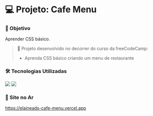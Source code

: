 # :computer: Projeto: Cafe Menu
### :page_with_curl: Objetivo
Aprender CSS básico.

> :pushpin: Projeto desenvolvido no decorrer do curso da freeCodeCamp:
> * Aprenda CSS básico criando um menu de restaurante

### :hammer_and_wrench: Tecnologias Utilizadas
<div>
  <img src="https://img.shields.io/badge/HTML5-E34F26?style=for-the-badge&logo=html5&logoColor=white">
  <img src="https://img.shields.io/badge/CSS3-1572B6?style=for-the-badge&logo=css3&logoColor=white">
</div>

 ### :link: Site no Ar
 https://elaineads-cafe-menu.vercel.app
